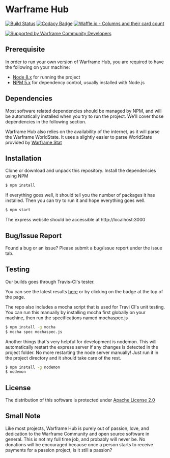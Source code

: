# Warframe Hub
[![Build Status](https://travis-ci.org/WFCD/warframe-hub.svg?branch=dev)](https://travis-ci.org/WFCD/warframe-hub) [![Codacy Badge](https://api.codacy.com/project/badge/Grade/9e3152d74ab44e78a8e5a42c3de9e836)](https://www.codacy.com/app/MainlandHero/warframe-hub?utm_source=github.com&amp;utm_medium=referral&amp;utm_content=WFCD/warframe-hub&amp;utm_campaign=Badge_Grade) [![Waffle.io - Columns and their card count](https://badge.waffle.io/WFCD/warframe-hub.svg?columns=in%20progress,review,done)](http://waffle.io/WFCD/warframe-hub)

[![Supported by Warframe Community Developers](https://raw.githubusercontent.com/WFCD/banner/master/banner.png)](https://github.com/WFCD "Supported by Warframe Community Developers")

## Prerequisite
In order to run your own version of Warframe Hub, you are required to have the following on your machine:
 * [Node 8.x](https://nodejs.org/en/) for running the project
 * [NPM 5.x](https://www.npmjs.com/get-npm) for dependency control, usually installed with Node.js

## Dependencies
Most software related dependencies should be managed by NPM, and will be automatically installed when you try to run the project. We'll cover those dependencies in the following section.

Warframe Hub also relies on the availability of the internet, as it will parse the Warframe WorldState. It uses a slightly easier to parse WorldState provided by [Warframe Stat](https://warframestat.us/)

## Installation
Clone or download and unpack this repository. Install the dependencies using NPM
```bash
$ npm install
```
If everything goes well, it should tell you the number of packages it has installed. Then you can try to run it and hope everything goes well.
```bash
$ npm start
```
The express website should be accessible at http://localhost:3000

## Bug/Issue Report
Found a bug or an issue? Please submit a bug/issue report under the issue tab.

## Testing
Our builds goes through Travis-CI's tester.

You can see the latest results [here](https://travis-ci.org/WFCD/warframe-hub) or by clicking on the badge at the top of the page.

The repo also includes a mocha script that is used for Travi CI's unit testing. You can run this manually by installing mocha first globally on your machine, then run the specifications named mochaspec.js
```bash
$ npm install -g mocha
$ mocha spec mochaspec.js
```

Another things that's very helpful for development is nodemon. This will automatically restart the express server if any changes is detected in the project folder. No more restarting the node server manually! Just run it in the project directory and it should take care of the rest.
```bash
$ npm install -g nodemon
$ nodemon
```

## License
The distribution of this software is protected under [Apache License 2.0](https://www.apache.org/licenses/LICENSE-2.0)

## Small Note
Like most projects, Warframe Hub is purely out of passion, love, and dedication to the Warframe Community and open source software in general. This is not my full time job, and probably will never be. No donations will be encouraged because once a person starts to receive payments for a passion project, is it still a passion?